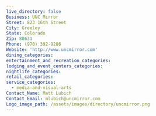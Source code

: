 ```yaml
---
live_directory: false
Business: UNC Mirror
Street: 823 16th Street
City: Greeley
State: Colorado
Zip: 80631
Phone: (970) 392-9286
Website: 'http://www.uncmirror.com'
dining_categories:
entertainment_and_recreation_categories:
lodging_and_event_centers_categories:
nightlife_categories:
retail_categories:
service_categories:
  - media-and-visual-arts
Contact_Name: Matt Lubich
Contact_Email: mlubich@uncmirror.com
Logo_image_path: /assets/images/directory/uncmirror.png
---
```



